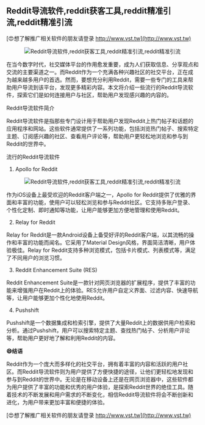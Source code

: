 ## **Reddit导流软件,reddit获客工具,reddit精准引流,reddit精准引流**

[😍想了解推广相关软件的朋友请登录 http://www.vst.tw](http://www.vst.tw)

 <center><img src="https://vst.tw/MP4/tuiguang/png/5.png" alt="Reddit导流软件,reddit获客工具,reddit精准引流,reddit精准引流"></center>

在当今数字时代，社交媒体平台的作用愈发重要，成为人们获取信息、分享观点和交流的主要渠道之一。而Reddit作为一个充满各种兴趣社区的社交平台，正在成为越来越多用户的首选。然而，要想充分利用Reddit，需要一些专门的工具来帮助用户导流到该平台，发现更多精彩内容。本文将介绍一些流行的Reddit导流软件，探索它们是如何连接用户与社区，帮助用户发现感兴趣的内容的。

Reddit导流软件简介

Reddit导流软件是指那些专门设计用于帮助用户发现Reddit上热门帖子和话题的应用程序和网站。这些软件通常提供了一系列功能，包括浏览热门帖子、搜索特定主题、订阅感兴趣的社区、查看用户评论等，帮助用户更轻松地浏览和参与到Reddit的世界中。

流行的Reddit导流软件
1. Apollo for Reddit

 <center><img src="https://vst.tw/MP4/tuiguang/png/2.png" alt="Reddit导流软件,reddit获客工具,reddit精准引流,reddit精准引流"></center>

作为iOS设备上最受欢迎的Reddit客户端之一，Apollo for Reddit提供了优雅的界面和丰富的功能，使用户可以轻松浏览和参与Reddit社区。它支持多账户登录、个性化定制、即时通知等功能，让用户能够更加方便地管理和使用Reddit。

2. Relay for Reddit

Relay for Reddit是一款Android设备上备受好评的Reddit客户端，以其流畅的操作和丰富的功能而闻名。它采用了Material Design风格，界面简洁清晰，用户体验极佳。Relay for Reddit支持多种浏览模式，包括卡片模式、列表模式等，满足了不同用户的浏览习惯。

3. Reddit Enhancement Suite (RES)

Reddit Enhancement Suite是一款针对网页浏览器的扩展程序，提供了丰富的功能来增强用户在Reddit上的体验。RES允许用户自定义界面、过滤内容、快速导航等，让用户能够更加个性化地使用Reddit。

4. Pushshift

Pushshift是一个数据集成和检索引擎，提供了大量Reddit上的数据供用户检索和分析。通过Pushshift，用户可以搜索特定主题、查找热门帖子、分析用户评论等，帮助用户更好地了解和利用Reddit的内容。

**😄结语**

Reddit作为一个庞大而多样化的社交平台，拥有着丰富的内容和活跃的用户社区。而Reddit导流软件则为用户提供了方便快捷的途径，让他们更轻松地发现和参与到Reddit的世界中。无论是在移动设备上还是在网页浏览器中，这些软件都为用户提供了丰富的功能和优秀的用户体验，是探索Reddit世界的绝佳工具。随着技术的不断发展和用户需求的不断变化，相信Reddit导流软件将会不断创新和进化，为用户带来更加丰富和便捷的体验。

[😍想了解推广相关软件的朋友请登录 http://www.vst.tw](http://www.vst.tw)



